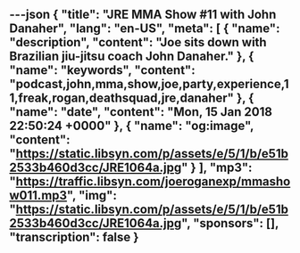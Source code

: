 ---json
{
  "title": "JRE MMA Show #11 with John Danaher",
  "lang": "en-US",
  "meta": [
    {
      "name": "description",
      "content": "Joe sits down with Brazilian jiu-jitsu coach John Danaher."
    },
    {
      "name": "keywords",
      "content": "podcast,john,mma,show,joe,party,experience,11,freak,rogan,deathsquad,jre,danaher"
    },
    {
      "name": "date",
      "content": "Mon, 15 Jan 2018 22:50:24 +0000"
    },
    {
      "name": "og:image",
      "content": "https://static.libsyn.com/p/assets/e/5/1/b/e51b2533b460d3cc/JRE1064a.jpg"
    }
  ],
  "mp3": "https://traffic.libsyn.com/joeroganexp/mmashow011.mp3",
  "img": "https://static.libsyn.com/p/assets/e/5/1/b/e51b2533b460d3cc/JRE1064a.jpg",
  "sponsors": [],
  "transcription": false
}
---
<episode-header />

<timemark seconds="0" />

<transcribe-call-to-action />

<episode-footer />